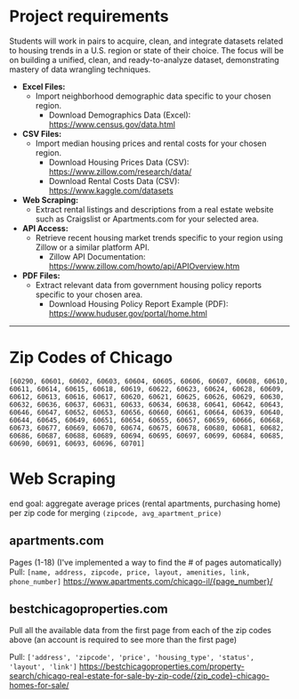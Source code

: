 # Project requirements

Students will work in pairs to acquire, clean, and integrate datasets related to housing trends in a U.S. region or state of their choice. The focus will be on building a unified, clean, and ready-to-analyze dataset, demonstrating mastery of data wrangling techniques.

- **Excel Files:** 
	- Import neighborhood demographic data specific to your chosen region.
		- Download Demographics Data (Excel): https://www.census.gov/data.html
- **CSV Files:** 
	- Import median housing prices and rental costs for your chosen region.
		- Download Housing Prices Data (CSV): https://www.zillow.com/research/data/
		- Download Rental Costs Data (CSV): https://www.kaggle.com/datasets
- **Web Scraping:** 
	- Extract rental listings and descriptions from a real estate website such as Craigslist or Apartments.com for your selected area.
- **API Access:** 
	- Retrieve recent housing market trends specific to your region using Zillow or a similar platform API.
		- Zillow API Documentation: https://www.zillow.com/howto/api/APIOverview.htm
- **PDF Files:** 
	- Extract relevant data from government housing policy reports specific to your chosen area. 
		- Download Housing Policy Report Example (PDF): https://www.huduser.gov/portal/home.html

---

# Zip Codes of Chicago

`[60290, 60601, 60602, 60603, 60604, 60605, 60606, 60607, 60608, 60610, 60611, 60614, 60615, 60618, 60619, 60622, 60623, 60624, 60628, 60609, 60612, 60613, 60616, 60617, 60620, 60621, 60625, 60626, 60629, 60630, 60632, 60636, 60637, 60631, 60633, 60634, 60638, 60641, 60642, 60643, 60646, 60647, 60652, 60653, 60656, 60660, 60661, 60664, 60639, 60640, 60644, 60645, 60649, 60651, 60654, 60655, 60657, 60659, 60666, 60668, 60673, 60677, 60669, 60670, 60674, 60675, 60678, 60680, 60681, 60682, 60686, 60687, 60688, 60689, 60694, 60695, 60697, 60699, 60684, 60685, 60690, 60691, 60693, 60696, 60701]`

# Web Scraping

end goal: aggregate average prices (rental apartments, purchasing home) per zip code for merging
	`(zipcode, avg_apartment_price)`

## apartments.com

Pages (1-18) (I've implemented a way to find the # of pages automatically)
Pull:
	`[name, address, zipcode, price, layout, amenities, link, phone_number]`
	https://www.apartments.com/chicago-il/{page_number}/


## bestchicagoproperties.com

Pull all the available data from the first page from each of the zip codes above (an account is required to see more than the first page) 

Pull:
	`['address', 'zipcode', 'price', 'housing_type', 'status', 'layout', 'link']`
	https://bestchicagoproperties.com/property-search/chicago-real-estate-for-sale-by-zip-code/{zip_code}-chicago-homes-for-sale/
